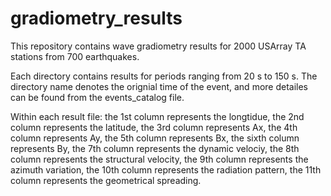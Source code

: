 # gradiometry_results

This repository contains wave gradiometry results for 2000 USArray TA stations from 700 earthquakes.

Each directory contains results for periods ranging from 20 s to 150 s. The directory name denotes the orignial time of the event, and more detailes can be found from the events_catalog file.

Within each result file:
the 1st column represents the longtidue,
the 2nd column represents the latitude, 
the 3rd column represents Ax, 
the 4th column represents Ay, 
the 5th column represents Bx, the sixth column represents By, 
the 7th column represents the dynamic velociy, 
the 8th column represents the structural velocity, 
the 9th column represents the azimuth variation, 
the 10th column represents the radiation pattern,
the 11th column represents the geometrical spreading.
